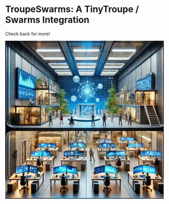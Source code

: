 # TroupeSwarms: A TinyTroupe / Swarms Integration

Check back for more!

![TroupeSwarms](../media/troupeswarms.webp)
